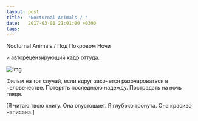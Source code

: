 ```yaml
---
layout: post
title:  "Nocturnal Animals / "
date:   2017-03-01 21:01:00 +0300
tags:   
---
```


Nocturnal Animals / Под Покровом Ночи

и авторецензирующий кадр оттуда.

![img](https://pp.userapi.com/c636930/v636930006/46154/88xVidYRY_A.jpg)

<!--excerpt-->

Фильм на тот случай, если вдруг захочется разочароваться в человечестве. Потерять последнюю надежду. Пострадать на ночь глядя.

[Я читаю твою книгу. Она опустошает. Я глубоко тронута. Она красиво написана.]
